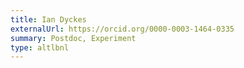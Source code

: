 ```yaml
---
title: Ian Dyckes
externalUrl: https://orcid.org/0000-0003-1464-0335
summary: Postdoc, Experiment
type: altlbnl
---
```

